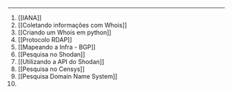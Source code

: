 
---

1. [[IANA]]
2. [[Coletando informações com Whois]]
3. [[Criando um Whois em python]]
4. [[Protocolo RDAP]]
5. [[Mapeando a Infra - BGP]]
6. [[Pesquisa no Shodan]]
7. [[Utilizando a API do Shodan]]
8. [[Pesquisa no Censys]]
9. [[Pesquisa Domain Name System]]
10. 